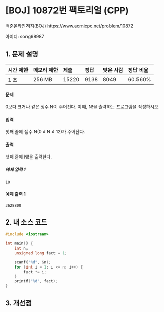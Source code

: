 # [BOJ] 10872번 팩토리얼 (CPP)

백준온라인저지(BOJ) https://www.acmicpc.net/problem/10872

아이디: song98987



## 1. 문제 설명

| 시간 제한 | 메모리 제한 | 제출  | 정답 | 맞은 사람 | 정답 비율 |
| :-------- | :---------- | :---- | :--- | :-------- | :-------- |
| 1 초      | 256 MB      | 15220 | 9138 | 8049      | 60.560%   |

#### 문제

0보다 크거나 같은 정수 N이 주어진다. 이때, N!을 출력하는 프로그램을 작성하시오.

#### 입력

첫째 줄에 정수 N(0 ≤ N ≤ 12)가 주어진다.

#### 출력

첫째 줄에 N!을 출력한다.



##### 예제 입력 1

```
10
```

#### 예제 출력 1

```
3628800
```



## 2. 내 소스 코드

```C++
#include <iostream>

int main() {
	int n;
	unsigned long fact = 1;

	scanf("%d", &n);
	for (int i = 1; i <= n; i++) {
		fact *= i;
	}
	printf("%d", fact);
}
```



## 3. 개선점

